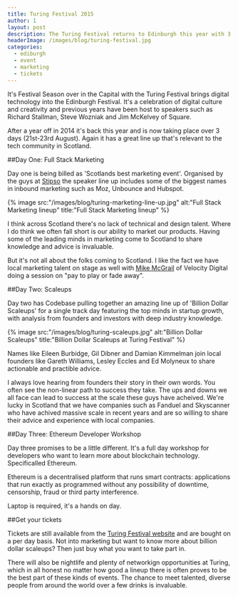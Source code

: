 ```yaml
---
title: Turing Festival 2015
author: 1
layout: post
description: The Turing Festival returns to Edinburgh this year with 3 packed days of content about tech, business and creating more success stories from Scotland.
headerImage: /images/blog/turing-festival.jpg
categories:
  - ediburgh
  - event
  - marketing
  - tickets
---
```

It's Festival Season over in the Capital with the Turing Festival brings digital technology into the Edinburgh Festival. It's a celebration of digital culture and creativity and previous years have been host to speakers such as Richard Stallman, Steve Wozniak and Jim McKelvey of Square.

After a year off in 2014 it's back this year and is now taking place over 3 days (21st-23rd August). Again it has a great line up that's relevant to the tech community in Scotland.

##Day One: Full Stack Marketing

Day one is being billed as 'Scotlands best marketing event'. Organised by the guys at [Stipso](http://stipso.com) the speaker line up includes some of the biggest names in inbound marketing such as Moz, Unbounce and Hubspot. 

{% image src:"/images/blog/turing-marketing-line-up.jpg" alt:"Full Stack Marketing lineup" title:"Full Stack Marketing lineup" %}

I think across Scotland there's no lack of technical and design talent. Where I do think we often fall short is our ability to market our products. Having some of the leading minds in marketing come to Scotland to share knowledge and advice is invaluable. 

But it's not all about the folks coming to Scotland. I like the fact we have local marketing talent on stage as well with [Mike McGrail](http://twitter.com/mike_mcgrail) of Velocity Digital doing a session on "pay to play or fade away". 


##Day Two: Scaleups

Day two has Codebase pulling together an amazing line up of 'Billion Dollar Scaleups' for a single track day featuring the top minds in startup growth, with analysis from founders and investors with deep industry knowledge.

{% image src:"/images/blog/turing-scaleups.jpg" alt:"Billion Dollar Scaleups" title:"Billion Dollar Scaleups at Turing Festival" %}

Names like Eileen Burbidge, Gil Dibner and Damian Kimmelman join local founders like Gareth Williams, Lesley Eccles and Ed Molyneux to share actionable and practible advice.

I always love hearing from founders their story in their own words. You often see the non-linear path to success they take. The ups and downs we all face can lead to success at the scale these guys have acheived. We're lucky in Scotland that we have companies such as Fanduel and Skyscanner who have achived massive scale in recent years and are so willing to share their advice and experience with local companies.

##Day Three: Ethereum Developer Workshop

Day three promises to be a little different. It's a full day workshop for developers who want to learn more about blockchain technology. Specificalled Ethereum.

Ethereum is a decentralised platform that runs smart contracts: applications that run exactly as programmed without any possibility of downtime, censorship, fraud or third party interference.

Laptop is required, it's a hands on day.

##Get your tickets

Tickets are still available from the [Turing Festival website](http://turingfestival.com) and are bought on a per day basis. Not into marketing but want to know more about billion dollar scaleups? Then just buy what you want to take part in.

There will also be nightlife and plenty of networkign opportunities at Turing, which in all honest no matter how good a lineup there is often proves to be the best part of these kinds of events. The chance to meet talented, diverse people from around the world over a few drinks is invaluable.
